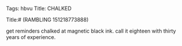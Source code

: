 Tags: hbvu
Title: CHALKED
  
Title:# (RAMBLING 151218773888)
  
get reminders chalked at magnetic black ink. call it eighteen with thirty years of experience.
